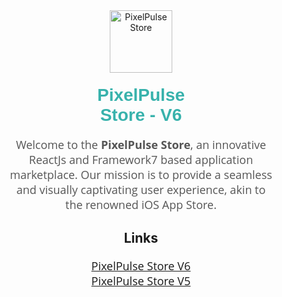 <div align="center" style="margin: 40px;">
  <img src="https://cdn.jsdelivr.net/gh/iambhvsh/surecdn@main/images/app-store/appstorelogo.png" alt="PixelPulse Store" height="100" width="100" />
  <h1 style="font-family: Arial, sans-serif; color: #38B2AC; margin-top: 20px;">PixelPulse <br/> Store - V6</h1>
  <p style="font-family: 'Open Sans', sans-serif; color: #555; font-size: 18px; max-width: 600px; margin: 0 auto;">
    Welcome to the <strong>PixelPulse Store</strong>, an innovative ReactJs and Framework7 based application marketplace. Our mission is to provide a seamless and visually captivating user experience, akin to the renowned iOS App Store.
  </p>

<h2>Links</h2>
  
  <p style="font-family: 'Open Sans', sans-serif; color: #555; font-size: 18px; max-width: 600px; margin: 20px auto 0;">
    <a href="https://example.com/V5">PixelPulse Store V6</a>
    <br/>
    <a href="https://pixelpulsestore.vercel.app">PixelPulse Store V5</a>
  </p>
</div>

